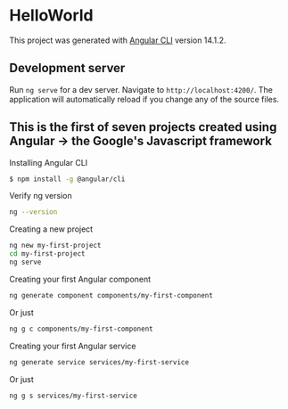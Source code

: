 # HelloWorld

This project was generated with [Angular CLI](https://github.com/angular/angular-cli) version 14.1.2.

## Development server

Run `ng serve` for a dev server. Navigate to `http://localhost:4200/`. The application will automatically reload if you change any of the source files.

## This is the first of seven projects created using Angular -> the Google's Javascript framework

Installing Angular CLI
```bash
$ npm install -g @angular/cli
```
Verify ng version
```bash
ng --version
```
Creating a new project
```bash
ng new my-first-project
cd my-first-project
ng serve
```
Creating your first Angular component
```bash
ng generate component components/my-first-component
```
Or just
```bash
ng g c components/my-first-component
```
Creating your first Angular service
```bash
ng generate service services/my-first-service
```
Or just
```bash
ng g s services/my-first-service
```


